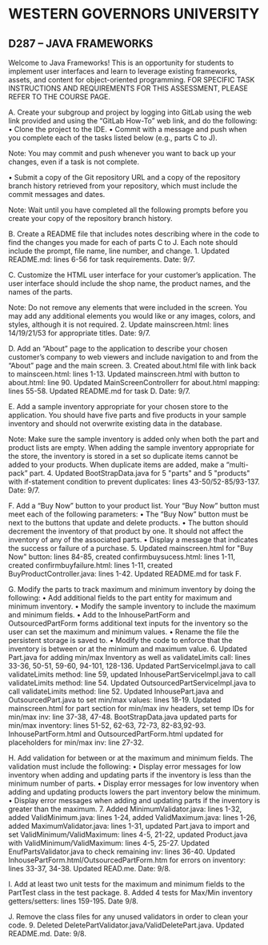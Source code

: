 # WESTERN GOVERNORS UNIVERSITY 
## D287 – JAVA FRAMEWORKS
Welcome to Java Frameworks! This is an opportunity for students to implement user interfaces and learn to leverage existing frameworks, assets, and content for object-oriented programming.
FOR SPECIFIC TASK INSTRUCTIONS AND REQUIREMENTS FOR THIS ASSESSMENT, PLEASE REFER TO THE COURSE PAGE.

A.  Create your subgroup and project by logging into GitLab using the web link provided and using the “GitLab How-To” web link, and do the following:
•  Clone the project to the IDE.
•  Commit with a message and push when you complete each of the tasks listed below (e.g., parts C to J).

Note: You may commit and push whenever you want to back up your changes, even if a task is not complete.

•  Submit a copy of the Git repository URL and a copy of the repository branch history retrieved from your repository, which must include the commit messages and dates.

Note: Wait until you have completed all the following prompts before you create your copy of the repository branch history.

B.  Create a README file that includes notes describing where in the code to find the changes you made for each of parts C to J. Each note should include the prompt, file name, line number, and change.
    1. Updated README.md: lines 6-56 for task requirements. Date: 9/7.

C.  Customize the HTML user interface for your customer’s application. The user interface should include the shop name, the product names, and the names of the parts.

Note: Do not remove any elements that were included in the screen. You may add any additional elements you would like or any images, colors, and styles, although it is not required.
    2. Update mainscreen.html: lines 14/19/21/53 for appropriate titles. Date: 9/7.

D.  Add an “About” page to the application to describe your chosen customer’s company to web viewers and include navigation to and from the “About” page and the main screen.
    3. Created about.html file with link back to mainsceen.html: lines 1-13. Updated mainscreen.html with button to about.html: line 90. Updated MainScreenControllerr for about.html mapping: lines 55-58. Updated README.md for task D. Date: 9/7.

E.  Add a sample inventory appropriate for your chosen store to the application. You should have five parts and five products in your sample inventory and should not overwrite existing data in the database.

Note: Make sure the sample inventory is added only when both the part and product lists are empty. When adding the sample inventory appropriate for the store, the inventory is stored in a set so duplicate items cannot be added to your products. When duplicate items are added, make a “multi-pack” part.
    4. Updated BootStrapData.java for 5 "parts" and 5 "products" with if-statement condition to prevent duplicates: lines 43-50/52-85/93-137. Date: 9/7.

F.  Add a “Buy Now” button to your product list. Your “Buy Now” button must meet each of the following parameters:
•  The “Buy Now” button must be next to the buttons that update and delete products.
•  The button should decrement the inventory of that product by one. It should not affect the inventory of any of the associated parts.
•  Display a message that indicates the success or failure of a purchase.
    5. Updated mainscreen.html for "Buy Now" button: lines 84-85, created confirmbuysucess.html: lines 1-11, created confirmbuyfailure.html: lines 1-11, created BuyProductController.java: lines 1-42. Updated README.md for task F.

G.  Modify the parts to track maximum and minimum inventory by doing the following:
•  Add additional fields to the part entity for maximum and minimum inventory.
•  Modify the sample inventory to include the maximum and minimum fields.
•  Add to the InhousePartForm and OutsourcedPartForm forms additional text inputs for the inventory so the user can set the maximum and minimum values.
•  Rename the file the persistent storage is saved to.
•  Modify the code to enforce that the inventory is between or at the minimum and maximum value.
    6. Updated Part.java for adding min/max Inventory as well as validateLimits call: lines 33-36, 50-51, 59-60, 94-101, 128-136. Updated PartServiceImpl.java to call validateLimits method: line 59, updated InhousePartServiceImpl.java to call validateLimits method: line 54. Updated OutsourcedPartServiceImpl.java to call validateLimits method: line 52. Updated InhousePart.java and OutsourcedPart.java to set min/max values: lines 18-19. Updated mainscreen.html for part section for min/max inv headers, set temp IDs for min/max inv: line 37-38, 47-48. BootStrapData.java updated parts for min/max inventory: lines 51-52, 62-63, 72-73, 82-83,92-93. InhousePartForm.html and OutsourcedPartForm.html updated for placeholders for min/max inv: line 27-32.

H.  Add validation for between or at the maximum and minimum fields. The validation must include the following:
•  Display error messages for low inventory when adding and updating parts if the inventory is less than the minimum number of parts.
•  Display error messages for low inventory when adding and updating products lowers the part inventory below the minimum.
•  Display error messages when adding and updating parts if the inventory is greater than the maximum.
    7. Added MinimumValidator.java: lines 1-32, added ValidMinimum.java: lines 1-24, added ValidMaximum.java: lines 1-26, added MaximumValidator.java: lines 1-31, updated Part.java to import and set ValidMinimum/ValidMaximum: lines 4-5, 21-22, updated Product.java with ValidMinimum/ValidMaximum: lines 4-5, 25-27. Updated EnufPartsValidator.java to check remaining inv: lines 36-40. Updated InhousePartForm.html/OutsourcedPartForm.htm for errors on inventory: lines 33-37, 34-38. Updated READ.me. Date: 9/8.

I.  Add at least two unit tests for the maximum and minimum fields to the PartTest class in the test package.
    8. Added 4 tests for Max/Min inventory getters/setters: lines 159-195. Date 9/8.

J.  Remove the class files for any unused validators in order to clean your code.
    9. Deleted DeletePartValidator.java/ValidDeletePart.java. Updated README.md. Date: 9/8.
